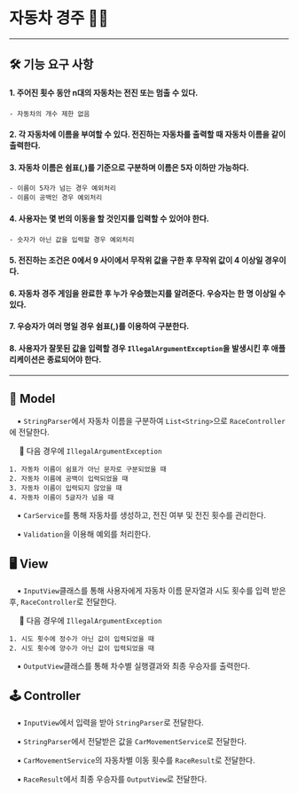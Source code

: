 # 자동차 경주 🚗💨

-----

## 🛠️ 기능 요구 사항

#### 1. 주어진 횟수 동안 n대의 자동차는 전진 또는 멈출 수 있다.

```
- 자동차의 개수 제한 없음
```

#### 2. 각 자동차에 이름을 부여할 수 있다. 전진하는 자동차를 출력할 때 자동차 이름을 같이 출력한다.

#### 3. 자동차 이름은 쉼표(,)를 기준으로 구분하며 이름은 5자 이하만 가능하다.

```
- 이름이 5자가 넘는 경우 예외처리
- 이름이 공백인 경우 예외처리
```

#### 4. 사용자는 몇 번의 이동을 할 것인지를 입력할 수 있어야 한다.

```
- 숫자가 아닌 값을 입력할 경우 예외처리
```

#### 5. 전진하는 조건은 0에서 9 사이에서 무작위 값을 구한 후 무작위 값이 4 이상일 경우이다.

#### 6. 자동차 경주 게임을 완료한 후 누가 우승했는지를 알려준다. 우승자는 한 명 이상일 수 있다.

#### 7. 우승자가 여러 명일 경우 쉼표(,)를 이용하여 구분한다.

#### 8. 사용자가 잘못된 값을 입력할 경우 `IllegalArgumentException`을 발생시킨 후 애플리케이션은 종료되어야 한다.

-----

## 🧮 Model

&emsp;▪️ `StringParser`에서 자동차 이름을 구분하여 `List<String>`으로 `RaceController`에 전달한다.

&emsp; 🚫 다음 경우에 `IllegalArgumentException`

```
1. 자동차 이름이 쉼표가 아닌 문자로 구분되었을 때
2. 자동차 이름에 공백이 입력되었을 때
3. 자동차 이름이 입력되지 않았을 때
4. 자동차 이름이 5글자가 넘을 때
```

&emsp;▪️ `CarService`를 통해 자동차를 생성하고, 전진 여부 및 전진 횟수를 관리한다.

&emsp;▪️ `Validation`을 이용해 예외를 처리한다.

## 🖥️ View

&emsp;▪️ `InputView`클래스를 통해 사용자에게 자동차 이름 문자열과 시도 횟수를 입력 받은 후, `RaceController`로 전달한다.

&emsp; 🚫 다음 경우에 `IllegalArgumentException`

```
1. 시도 횟수에 정수가 아닌 값이 입력되었을 때
2. 시도 횟수에 양수가 아닌 값이 입력되었을 때
```

&emsp;▪️ `OutputView`클래스를 통해 차수별 실행결과와 최종 우승자를 출력한다.

## 🕹️ Controller

&emsp;▪️ `InputView`에서 입력을 받아 `StringParser`로 전달한다.

&emsp;▪️ `StringParser`에서 전달받은 값을 `CarMovementService`로 전달한다.

&emsp;▪️ `CarMovementService`의 자동차별 이동 횟수를 `RaceResult`로 전달한다.

&emsp;▪️ `RaceResult`에서 최종 우승자를 `OutputView`로 전달한다.





